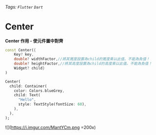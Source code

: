 ###### Tags: `Flutter` `Dart`
# Center

****Center 作用 - 使元件置中對齊****

```dart
const Center({
    Key? key,
    double? widthFactor,//將其寬度設置為child的寬度乘以此值。不能為負值！
    double? heightFactor,//將其高度設置為child的高度乘以此值。不能為負值！
    Widget? child}
)
```

```dart
Center(
  child: Container(
    color: Colors.blueGrey,
    child: Text(
      "Hello",
      style: TextStyle(fontSize: 60),
    ),
  ),
);
```
![](https://i.imgur.com/MantYCm.png =200x)

